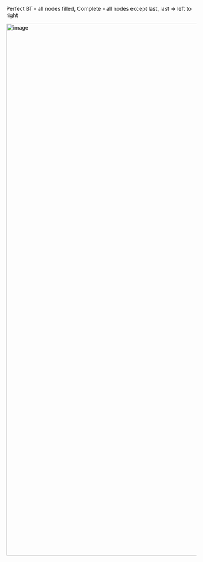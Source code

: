 Perfect BT - all nodes filled, Complete - all nodes except last, last => left to right

<img width="1404" alt="image" src="https://github.com/shivangisehgal/ds-algo/assets/83656526/8da7adb0-d96a-4a31-8761-8e3c0abe7316">
